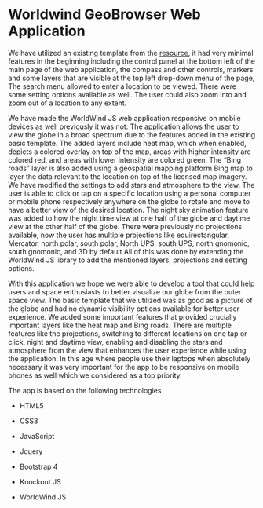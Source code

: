 # Worldwind GeoBrowser Web Application

We have utilized an existing template from the [resource](shorturl.at/efmIO), it had very minimal features in the beginning including the control panel at the bottom left of the main page of the web application, the compass and other controls, markers and some layers that are visible at the top left drop-down menu of the page, The search menu allowed to enter a location to be viewed. There were some setting options available as well. The user could also zoom into and zoom out of a location to any extent.



We have made the WorldWind JS web application responsive on mobile devices as well previously it was not. The application allows the user to view the globe in a broad spectrum due to the features added in the existing basic template. The added layers include heat map, which when enabled, depicts a colored overlay on top of the map, areas with higher intensity are colored red, and areas with lower intensity are colored green. The “Bing roads” layer is also added using a geospatial mapping platform Bing map to layer the data relevant to the location on top of the licensed map imagery. We have modified the settings to add stars and atmosphere to the view. The user is able to click or tap on a specific location using a personal computer or mobile phone respectively anywhere on the globe to rotate and move to have a better view of the desired location. The night sky animation feature was added to how the night time view at one half of the globe and daytime view at the other half of the globe. There were previously no projections available, now the user has multiple projections like equirectangular, Mercator, north polar, south polar, North UPS, south UPS, north gnomonic, south gnomonic, and 3D by default All of this was done by extending the WorldWind JS library to add the mentioned layers, projections and setting options. 



With this application we hope we were able to develop a tool that could help users and space enthusiasts to better visualize our globe from the outer space view. The basic template that we utilized was as good as a picture of the globe and had no dynamic visibility options available for better user experience. We added some important features that provided crucially important layers like the heat map and Bing roads. There are multiple features like the projections, switching to different locations on one tap or click, night and daytime view, enabling and disabling the stars and atmosphere from the view that enhances the user experience while using the application. In this age where people use their laptops when absolutely necessary it was very important for the app to be responsive on mobile phones as well which we considered as a top priority. 



The app is based on the following technologies

- HTML5

- CSS3

- JavaScript

- Jquery

- Bootstrap 4

- Knockout JS

- WorldWind JS
